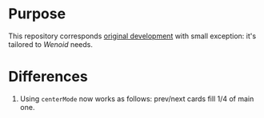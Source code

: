 # Purpose

This repository corresponds [original development](https://github.com/YIZHUANG/react-multi-carousel) with small exception: it's tailored to _Wenoid_ needs.

# Differences

1. Using `centerMode` now works as follows: prev/next cards fill 1/4 of main one.
